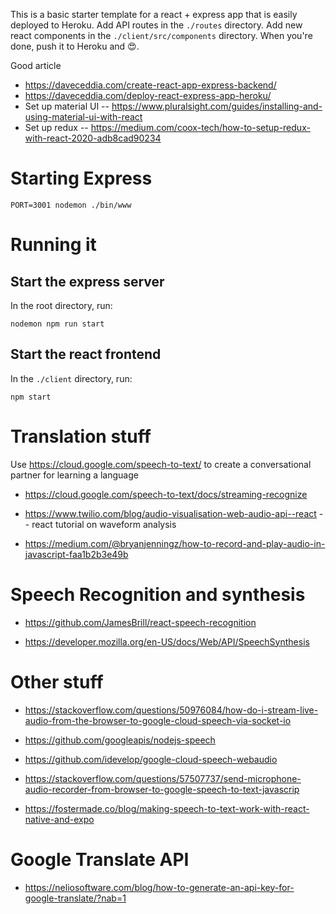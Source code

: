 This is a basic starter template for a react + express app that is easily deployed to Heroku. Add API routes in the `./routes` directory. Add new react components in the `./client/src/components` directory. When you're done, push it to Heroku and 😍.

Good article

- https://daveceddia.com/create-react-app-express-backend/
- https://daveceddia.com/deploy-react-express-app-heroku/
- Set up material UI -- https://www.pluralsight.com/guides/installing-and-using-material-ui-with-react
- Set up redux -- https://medium.com/coox-tech/how-to-setup-redux-with-react-2020-adb8cad90234

# Starting Express

`PORT=3001 nodemon ./bin/www`

# Running it

## Start the express server

In the root directory, run:

```
nodemon npm run start
```

## Start the react frontend

In the `./client` directory, run:

```
npm start
```

# Translation stuff

Use https://cloud.google.com/speech-to-text/ to create a conversational partner for learning a language

- https://cloud.google.com/speech-to-text/docs/streaming-recognize

- https://www.twilio.com/blog/audio-visualisation-web-audio-api--react -- react tutorial on waveform analysis

- https://medium.com/@bryanjenningz/how-to-record-and-play-audio-in-javascript-faa1b2b3e49b

# Speech Recognition and synthesis

- https://github.com/JamesBrill/react-speech-recognition

- https://developer.mozilla.org/en-US/docs/Web/API/SpeechSynthesis

# Other stuff

- https://stackoverflow.com/questions/50976084/how-do-i-stream-live-audio-from-the-browser-to-google-cloud-speech-via-socket-io

- https://github.com/googleapis/nodejs-speech

- https://github.com/idevelop/google-cloud-speech-webaudio

- https://stackoverflow.com/questions/57507737/send-microphone-audio-recorder-from-browser-to-google-speech-to-text-javascrip

- https://fostermade.co/blog/making-speech-to-text-work-with-react-native-and-expo

# Google Translate API

- https://neliosoftware.com/blog/how-to-generate-an-api-key-for-google-translate/?nab=1
